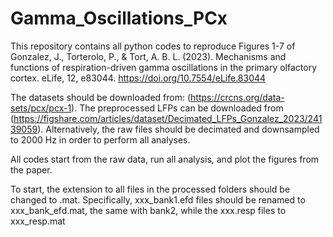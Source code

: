 # Gamma_Oscillations_PCx

This repository contains all python codes to reproduce Figures 1-7 of
Gonzalez, J., Torterolo, P., & Tort, A. B. L. (2023). Mechanisms and functions of respiration-driven gamma oscillations in the primary olfactory cortex. eLife, 12, e83044. https://doi.org/10.7554/eLife.83044

The datasets should be downloaded from: (https://crcns.org/data-sets/pcx/pcx-1). The preprocessed LFPs can be downloaded from (https://figshare.com/articles/dataset/Decimated_LFPs_Gonzalez_2023/24139059). Alternatively, the raw files should be decimated and downsampled to 2000 Hz in order to perform all analyses.

All codes start from the raw data, run all analysis, and plot the figures from the paper.

To start, the extension to all files in the processed folders should be changed to .mat. Specifically, xxx_bank1.efd files should be renamed to xxx_bank_efd.mat, the same with bank2, while the xxx.resp files to xxx_resp.mat   


